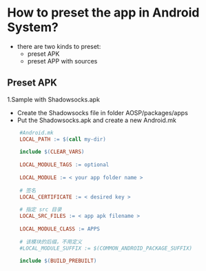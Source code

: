 # How to preset the app in Android System?

- there are two kinds to preset:
    - preset APK
    - preset APP with sources

## Preset APK

1.Sample with Shadowsocks.apk

- Create the Shadowsocks file in folder AOSP/packages/apps
- Put the Shadowsocks.apk and create a new Android.mk
```mk
    #Android.mk
    LOCAL_PATH := $(call my-dir)
    
    include $(CLEAR_VARS)
    
    LOCAL_MODULE_TAGS := optional
    
    LOCAL_MODULE := < your app folder name >
    
    # 签名
    LOCAL_CERTIFICATE := < desired key >
    
    # 指定 src 目录 
    LOCAL_SRC_FILES := < app apk filename >
    
    LOCAL_MODULE_CLASS := APPS
    
    # 该模块的后缀，不用定义
    #LOCAL_MODULE_SUFFIX := $(COMMON_ANDROID_PACKAGE_SUFFIX)
    
    include $(BUILD_PREBUILT)
```
